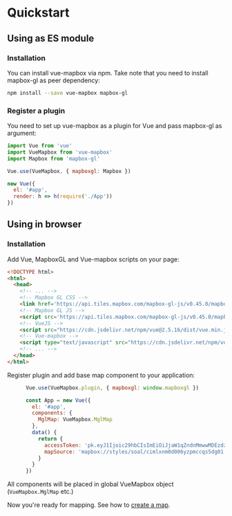 # Quickstart

## Using as ES module
### Installation
You can install vue-mapbox via npm. Take note that you need to install mapbox-gl as peer dependency:
```bash
npm install --save vue-mapbox mapbox-gl
```

### Register a plugin
You need to set up vue-mapbox as a plugin for Vue and pass mapbox-gl as argument:
  
```javascript
import Vue from 'vue'
import VueMapbox from 'vue-mapbox'
import Mapbox from 'mapbox-gl'

Vue.use(VueMapbox, { mapboxgl: Mapbox })

new Vue({
  el: '#app',
  render: h => h(require('./App'))
})
```

## Using in browser
### Installation
Add Vue, MapboxGL and Vue-mapbox scripts on your page:

```html
<!DOCTYPE html>
<html>
  <head>
    <!-- ... -->
    <!-- Mapbox GL CSS -->
    <link href='https://api.tiles.mapbox.com/mapbox-gl-js/v0.45.0/mapbox-gl.css' rel='stylesheet' /> 
    <!-- Mapbox GL JS -->
    <script src='https://api.tiles.mapbox.com/mapbox-gl-js/v0.45.0/mapbox-gl.js'></script>
    <!-- VueJS -->
    <script src="https://cdn.jsdelivr.net/npm/vue@2.5.16/dist/vue.min.js  "></script>
    <!-- Vue-mapbox -->
    <script type="text/javascript" src="https://cdn.jsdelivr.net/npm/vue-mapbox@0.0.24/dist/vue-mapbox.min.js"></script>
    <!-- ... -->
  </head>
</html>
```

Register plugin and add base map component to your application:

```javascript
      Vue.use(VueMapbox.plugin, { mapboxgl: window.mapboxgl })

      const App = new Vue({
        el: '#app',
        components: {
          MglMap: VueMapbox.MglMap
        },
        data() {
          return {
            accessToken: 'pk.eyJ1Ijoic29hbCIsImEiOiJjaW1qZndnMmwwMDEzdzBtNHRxcGFrampqIn0.bpwowsJ4GLBdsPnnXuZboA',
            mapSource: 'mapbox://styles/soal/cimlxnm0d006yzpmccqs5dg01'
          }
        }
      })
```

All components will be placed in global VueMapbox object (`VueMapbox.MglMap` etc.)

Now you're ready for mapping. See how to [create a map](basemap.md).

